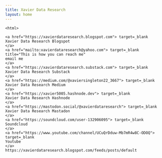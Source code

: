 ```yaml
---
title: Xavier Data Research
layout: home
---
```


    <html>
<head>
    <title>Xavier Data Research</title>
</head>
<body>

    <a href="https://xavierdataresearch.blogspot.com"> target=_blank
    Xavier Data Research Blogspot
    </a>
    <a href="mailto:xavierdataresearch@yahoo.com"> target=_blank title="This is how you can reach me"
    email me
    </a>
    <a href="https://xavierdataresearch.substack.com"> target=_blank
    Xavier Data Research Substack
    </a>
    <a href="https://medium.com/@xaviersingleton22_3667"> target=_blank
    Xavier Data Research Medium
    </a>
    <a href="https://xavier5005.hashnode.dev"> target=_blank
    Xavier Data Research Hashnode
    </a>
    <a href="https://mastodon.social/@xavierdataresearch"> target=_blank
    Xavier Data Research Mastadon
    </a>
    <a href="https://soundcloud.com/user-132906095"> target=_blank
    Soundcloud
    </a>
    <a href="https://www.youtube.com/channel/UCuQrDduw-Mb7mR4w8C-ODOQ"> target=_blank
    Youtube
    </a>
    https://xavierdataresearch.blogspot.com/feeds/posts/default


    




</body>
</html>
